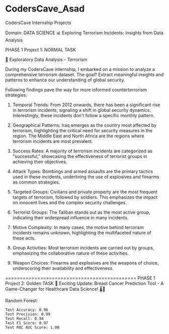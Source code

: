# CodersCave_Asad
CodersCave Internship Projects

Domain: DATA SCIENCE
📊 Exploring Terrorism Incidents: Insights from Data Analysis

PHASE 1 Project 1: NORMAL TASK

🚀 Exploratory Data Analysis - Terrorism

During my CodersCave internship, I embarked on a mission to analyze a comprehensive terrorism dataset. The goal? Extract meaningful insights and patterns to enhance our understanding of global security.

Following findings pave the way for more informed counterterrorism strategies:

1. Temporal Trends: From 2012 onwards, there has been a significant rise in terrorism incidents, signaling a shift in global security dynamics. Interestingly, these incidents don't follow a specific monthly pattern.

2. Geographical Patterns: Iraq emerges as the country most affected by terrorism, highlighting the critical need for security measures in the region. The Middle East and North Africa are the regions where terrorism incidents are most prevalent.

3. Success Rates: A majority of terrorism incidents are categorized as "successful," showcasing the effectiveness of terrorist groups in achieving their objectives.

4. Attack Types: Bombings and armed assaults are the primary tactics used in these incidents, underlining the use of explosives and firearms as common strategies.

5. Targeted Groups: Civilians and private property are the most frequent targets of terrorism, followed by soldiers. This emphasizes the impact on innocent lives and the complex security challenges.

6. Terrorist Groups: The Taliban stands out as the most active group, indicating their widespread influence in many incidents.

7. Motive Complexity: In many cases, the motive behind terrorism incidents remains unknown, highlighting the multifaceted nature of these acts.

8. Group Activities: Most terrorism incidents are carried out by groups, emphasizing the collaborative nature of these activities.

9. Weapon Choices: Firearms and explosives are the weapons of choice, underscoring their availability and effectiveness.

=============================================
PHASE 1 Project 2: Golden TASK
📢 Exciting Update: Breast Cancer Prediction Tool - A Game-Changer for Healthcare Data Science! 🌡️🔬

Random Forest:

    Test Accuracy: 0.96
    Test Precision: 0.99
    Test Recall: 0.94
    Test F1 Score: 0.97
    Test ROC AUC Score: 1.00